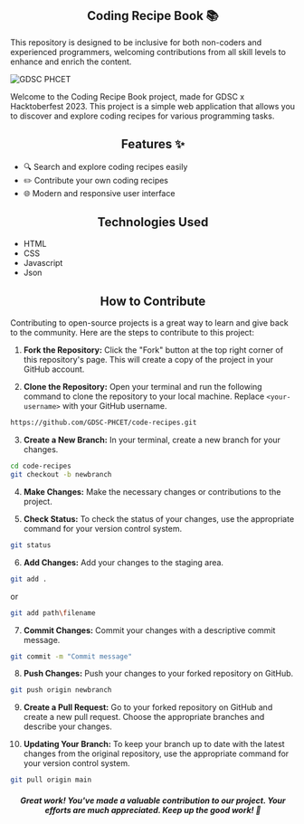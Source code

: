 <h2 align=center> Coding Recipe Book 📚 </h2>

This repository is designed to be inclusive for both non-coders and experienced programmers, welcoming contributions from all skill levels to enhance and enrich the content.

![GDSC PHCET](https://github.com/GDSC-PHCET/todo-list/assets/46837876/977b90ea-1d26-4c51-91db-f71c604f38ad)

Welcome to the Coding Recipe Book project, made for GDSC x Hacktoberfest 2023. This project is a simple web application that allows you to discover and explore coding recipes for various programming tasks.

<h2 align=center> Features ✨ </h2>

- 🔍 Search and explore coding recipes easily
- ✏️ Contribute your own coding recipes
- 🌐 Modern and responsive user interface

<h2 align=center> Technologies Used </h2>

- HTML
- CSS
- Javascript
- Json

<h2 align=center> How to Contribute </h2>

Contributing to open-source projects is a great way to learn and give back to the community. Here are the steps to contribute to this project:

1. **Fork the Repository:** Click the "Fork" button at the top right corner of this repository's page. This will create a copy of the project in your GitHub account.

2. **Clone the Repository:** Open your terminal and run the following command to clone the repository to your local machine. Replace `<your-username>` with your GitHub username.

```bash
https://github.com/GDSC-PHCET/code-recipes.git 
```

3. **Create a New Branch:** In your terminal, create a new branch for your changes.

```bash
cd code-recipes
git checkout -b newbranch
```
4. **Make Changes:** Make the necessary changes or contributions to the project.

5. **Check Status:** To check the status of your changes, use the appropriate command for your version control system.
```bash
git status
```
6. **Add Changes:** Add your changes to the staging area.
```bash
git add .
```
or
```bash
git add path\filename
```
7. **Commit Changes:** Commit your changes with a descriptive commit message.
```bash
git commit -m "Commit message"
```
8. **Push Changes:** Push your changes to your forked repository on GitHub.
```bash
git push origin newbranch
```
9. **Create a Pull Request:** Go to your forked repository on GitHub and create a new pull request. Choose the appropriate branches and describe your changes.

10. **Updating Your Branch:** To keep your branch up to date with the latest changes from the original repository, use the appropriate command for your version control system.
```bash
git pull origin main
```


<h5 align=center> Great work! You've made a valuable contribution to our project. Your efforts are much appreciated. Keep up the good work! 🙌 </h5>
